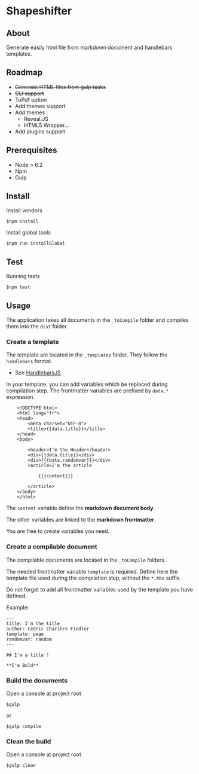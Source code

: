 # Shapeshifter

## About

Generate easily html file from markdown document and handlebars
templates.

## Roadmap

- ~~Generate HTML files from gulp tasks~~
- ~~CLI support~~
- ToPdf option
- Add themes support
- Add themes :
    - Reveal.JS
    - HTML5 Wrapper...
- Add plugins support

## Prerequisites

- Node > 6.2
- Npm
- Gulp

## Install

Install vendors

    $npm install

Install global tools

    $npm run installGlobal

## Test

Running tests

    $npm test

## Usage

The application takes all documents in the `_toCompile` folder and 
compiles them into the `dist` folder.

### Create a template

The template are located in the `_templates` folder.
They follow the `handlebars` format.

- See [HandlebarsJS](http://handlebarsjs.com/)

In your template, you can add variables which be replaced
during compilation step. The frontmatter variables are prefixed
by `data.*` expression.
    
        <!DOCTYPE html>
        <html lang="fr">
        <head>
            <meta charset="UTF-8">
            <title>{{data.title}}</title>
        </head>
        <body>
        
            <header>I'm the Header</header>
            <div>{{data.title}}</div>
            <div>{{{data.randomvar}}}</div>
            <article>I'm the article
        
                {{{content}}}
        
            </article>
        </body>
        </html>
        
The `content` variable define the **markdown document body**. 

The other variables are linked to the **markdown frontmatter**.

You are free to create variables you need. 
 

    

### Create a compilable document

The compilable documents are located in the `_toCompile` folders.

The needed frontmatter variable `template` is required. Define here
the template file used during the compilation step, without the `*.hbs` 
suffix.

Do not forget to add all frontmatter variables used by the template you
have defined.

Example:

    ---
    title: I'm the title
    author: Cédric Charière Fiedler
    template: page
    randomvar: random
    ---
    
    ## I'm a title !
    
    **I'm Bold**


### Build the documents

Open a console at project root

    $gulp
    
or

    $gulp compile

### Clean the build

Open a console at project root

    $gulp clean



